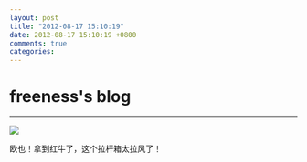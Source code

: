 ```yaml
---
layout: post
title: "2012-08-17 15:10:19"
date: 2012-08-17 15:10:19 +0800
comments: true
categories: 
---
```


# freeness's blog

----------

![](http://okqmqrbgo.bkt.clouddn.com/201208171510191.jpg)

>
欧也！拿到红牛了，这个拉杆箱太拉风了！